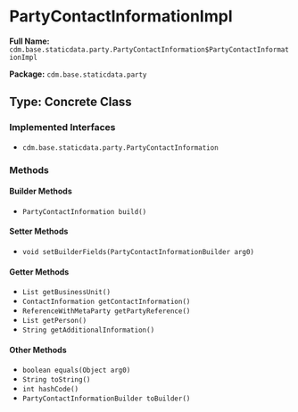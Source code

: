 # PartyContactInformationImpl

**Full Name:** `cdm.base.staticdata.party.PartyContactInformation$PartyContactInformationImpl`

**Package:** `cdm.base.staticdata.party`

## Type: Concrete Class

### Implemented Interfaces

- `cdm.base.staticdata.party.PartyContactInformation`

### Methods

#### Builder Methods

- `PartyContactInformation build()`

#### Setter Methods

- `void setBuilderFields(PartyContactInformationBuilder arg0)`

#### Getter Methods

- `List getBusinessUnit()`
- `ContactInformation getContactInformation()`
- `ReferenceWithMetaParty getPartyReference()`
- `List getPerson()`
- `String getAdditionalInformation()`

#### Other Methods

- `boolean equals(Object arg0)`
- `String toString()`
- `int hashCode()`
- `PartyContactInformationBuilder toBuilder()`

